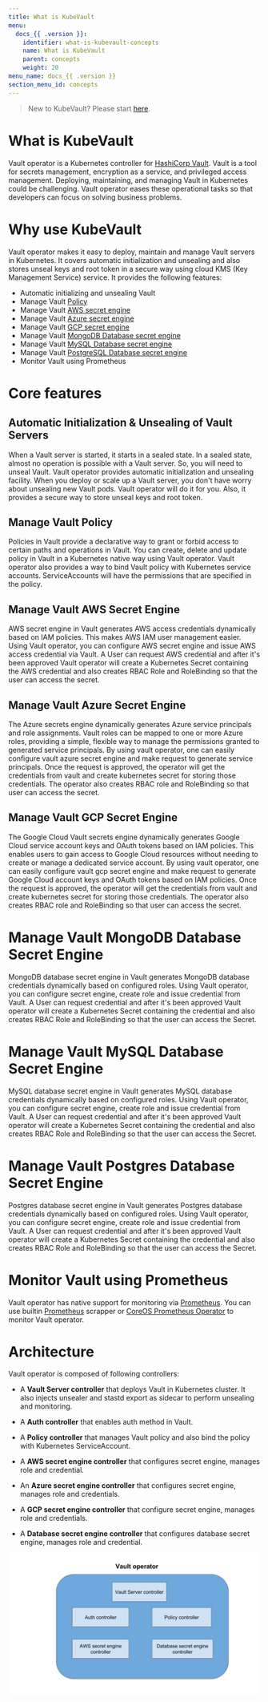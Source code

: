```yaml
---
title: What is KubeVault
menu:
  docs_{{ .version }}:
    identifier: what-is-kubevault-concepts
    name: What is KubeVault
    parent: concepts
    weight: 20
menu_name: docs_{{ .version }}
section_menu_id: concepts
---
```


> New to KubeVault? Please start [here](/docs/concepts/README.md).

# What is KubeVault

Vault operator is a Kubernetes controller for [HashiCorp Vault](https://www.vaultproject.io/). Vault is a tool for secrets management, encryption as a service, and privileged access management. Deploying, maintaining, and managing Vault in Kubernetes could be challenging. Vault operator eases these operational tasks so that developers can focus on solving business problems.

# Why use KubeVault

Vault operator makes it easy to deploy, maintain and manage Vault servers in Kubernetes. It covers automatic initialization and unsealing and also stores unseal keys and root token in a secure way using cloud KMS (Key Management Service) service. It provides the following features:

- Automatic initializing and unsealing Vault
- Manage Vault [Policy](https://www.vaultproject.io/docs/concepts/policies.html)
- Manage Vault [AWS secret engine](https://www.vaultproject.io/docs/secrets/aws/index.html#aws-secrets-engine)
- Manage Vault [Azure secret engine](https://www.vaultproject.io/docs/secrets/azure/index.html)
- Manage Vault [GCP secret engine](https://www.vaultproject.io/docs/secrets/gcp/index.html)
- Manage Vault [MongoDB Database secret engine](https://www.vaultproject.io/api/secret/databases/mongodb.html)
- Manage Vault [MySQL Database secret engine](https://www.vaultproject.io/api/secret/databases/mysql-maria.html)
- Manage Vault [PostgreSQL Database secret engine](https://www.vaultproject.io/api/secret/databases/postgresql.html)
- Monitor Vault using Prometheus

# Core features

## Automatic Initialization & Unsealing of Vault Servers

When a Vault server is started, it starts in a sealed state. In a sealed state, almost no operation is possible with a Vault server. So, you will need to unseal Vault. Vault operator provides automatic initialization and unsealing facility. When you deploy or scale up a Vault server, you don't have worry about unsealing new Vault pods. Vault operator will do it for you. Also, it provides a secure way to store unseal keys and root token.

## Manage Vault Policy

Policies in Vault provide a declarative way to grant or forbid access to certain paths and operations in Vault. You can create, delete and update policy in Vault in a Kubernetes native way using Vault operator. Vault operator also provides a way to bind Vault policy with Kubernetes service accounts. ServiceAccounts will have the permissions that are specified in the policy.

## Manage Vault AWS Secret Engine

AWS secret engine in Vault generates AWS access credentials dynamically based on IAM policies. This makes AWS IAM user management easier. Using Vault operator, you can configure AWS secret engine and issue AWS access credential via Vault. A User can request AWS credential and after it's been approved Vault operator will create a Kubernetes Secret containing the AWS credential and also creates RBAC Role and RoleBinding so that the user can access the secret.

## Manage Vault Azure Secret Engine

The Azure secrets engine dynamically generates Azure service principals and role assignments. Vault roles can be mapped to one or more Azure roles, providing a simple, flexible way to manage the permissions granted to generated service principals. By using vault operator, one can easily configure vault azure secret engine and make request to generate service principals. Once the request is approved, the operator will get the credentials from vault and create kubernetes secret for storing those credentials. The operator also creates RBAC role and RoleBinding so that user can access the secret.

## Manage Vault GCP Secret Engine

The Google Cloud Vault secrets engine dynamically generates Google Cloud service account keys and OAuth tokens based on IAM policies. This enables users to gain access to Google Cloud resources without needing to create or manage a dedicated service account. By using vault operator, one can easily configure vault gcp secret engine and make request to generate Google Cloud account keys and OAuth tokens based on IAM policies. Once the request is approved, the operator will get the credentials from vault and create kubernetes secret for storing those credentials. The operator also creates RBAC role and RoleBinding so that user can access the secret.


# Manage Vault MongoDB Database Secret Engine

MongoDB database secret engine in Vault generates MongoDB database credentials dynamically based on configured roles. Using Vault operator, you can configure secret engine, create role and issue credential from Vault. A User can request credential and after it's been approved Vault operator will create a Kubernetes Secret containing the credential and also creates RBAC Role and RoleBinding so that the user can access the Secret.

# Manage Vault MySQL Database Secret Engine

MySQL database secret engine in Vault generates MySQL database credentials dynamically based on configured roles. Using Vault operator, you can configure secret engine, create role and issue credential from Vault. A User can request credential and after it's been approved Vault operator will create a Kubernetes Secret containing the credential and also creates RBAC Role and RoleBinding so that the user can access the Secret.

# Manage Vault Postgres Database Secret Engine

Postgres database secret engine in Vault generates Postgres database credentials dynamically based on configured roles. Using Vault operator, you can configure secret engine, create role and issue credential from Vault. A User can request credential and after it's been approved Vault operator will create a Kubernetes Secret containing the credential and also creates RBAC Role and RoleBinding so that the user can access the Secret.

# Monitor Vault using Prometheus

Vault operator has native support for monitoring via [Prometheus](https://prometheus.io/). You can use builtin [Prometheus](https://github.com/prometheus/prometheus) scrapper or [CoreOS Prometheus Operator](https://github.com/coreos/prometheus-operator) to monitor Vault operator.

# Architecture

Vault operator is composed of following controllers:

- A **Vault Server controller** that deploys Vault in Kubernetes cluster. It also injects unsealer and stastd export as sidecar to perform unsealing and monitoring.

- A **Auth controller** that enables auth method in Vault.

- A **Policy controller** that manages Vault policy and also bind the policy with Kubernetes ServiceAccount.

- A **AWS secret engine controller** that configures secret engine, manages role and credential.

- An **Azure secret engine controller** that configures secret engine, manages role and credentials.

- A **GCP secret engine controller** that configure secret engine, manages role and credentials.

- A **Database secret engine controller** that configures database secret engine, manages role and credential.

![vault operator architecture](/docs/images/concepts/vault_operator_architecture.svg)
